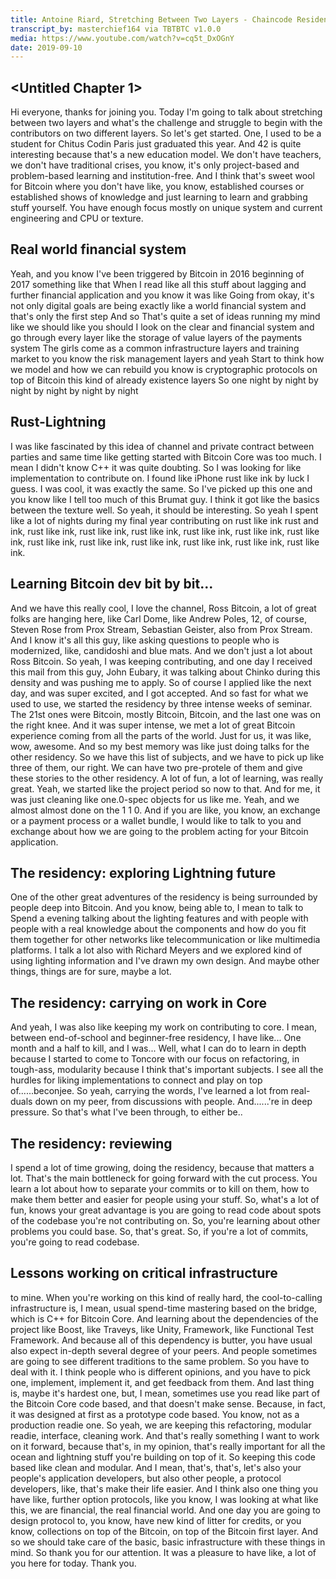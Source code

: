 ```yaml
---
title: Antoine Riard, Stretching Between Two Layers - Chaincode Residency Demo Day
transcript_by: masterchief164 via TBTBTC v1.0.0
media: https://www.youtube.com/watch?v=cq5t_DxOGnY
date: 2019-09-10
---
```


## <Untitled Chapter 1>

 Hi everyone, thanks for joining you. Today I'm going to talk about stretching between two layers and what's the challenge and struggle to begin with the contributors on two different layers. So let's get started. One, I used to be a student for Chitus Codin Paris just graduated this year. And 42 is quite interesting because that's a new education model. We don't have teachers, we don't have traditional crises, you know, it's only project-based and problem-based learning and institution-free. And I think that's sweet wool for Bitcoin where you don't have like, you know, established courses or established shows of knowledge and just learning to learn and grabbing stuff yourself. You have enough focus mostly on unique system and current engineering and CPU or texture.

## Real world financial system

 Yeah, and you know I've been triggered by Bitcoin in 2016 beginning of 2017 something like that When I read like all this stuff about lagging and further financial application and you know it was like Going from okay, it's not only digital goals are being exactly like a world financial system and that's only the first step And so That's quite a set of ideas running my mind like we should like you should I look on the clear and financial system and go through every layer like the storage of value layers of the payments system The girls come as a common infrastructure layers and training market to you know the risk management layers and yeah Start to think how we model and how we can rebuild you know is cryptographic protocols on top of Bitcoin this kind of already existence layers So one night by night by night by night by night by night

## Rust-Lightning

 I was like fascinated by this idea of channel and private contract between parties and same time like getting started with Bitcoin Core was too much. I mean I didn't know C++ it was quite doubting. So I was looking for like implementation to contribute on. I found like iPhone rust like ink by luck I guess. I was cool, it was exactly the same. So I've picked up this one and you know like I tell too much of this Brumat guy. I think it got like the basics between the texture well. So yeah, it should be interesting. So yeah I spent like a lot of nights during my final year contributing on rust like ink rust and ink, rust like ink, rust like ink, rust like ink, rust like ink, rust like ink, rust like ink, rust like ink, rust like ink, rust like ink, rust like ink, rust like ink, rust like ink.

## Learning Bitcoin dev bit by bit...

 And we have this really cool, I love the channel, Ross Bitcoin, a lot of great folks are hanging here, like Carl Dome, like Andrew Poles, 12, of course, Steven Rose from Prox Stream, Sebastian Geister, also from Prox Stream. And I know it's all this guy, like asking questions to people who is modernized, like, candidoshi and blue mats. And we don't just a lot about Ross Bitcoin. So yeah, I was keeping contributing, and one day I received this mail from this guy, John Eubary, it was talking about Chinko during this density and was pushing me to apply. So of course I applied like the next day, and was super excited, and I got accepted. And so fast for what we used to use, we started the residency by three intense weeks of seminar. The 21st ones were Bitcoin, mostly Bitcoin, Bitcoin, and the last one was on the right knee. And it was super intense, we met a lot of great Bitcoin experience coming from all the parts of the world. Just for us, it was like, wow, awesome. And so my best memory was like just doing talks for the other residency. So we have this list of subjects, and we have to pick up like three of them, our right. We can have two pre-protele of them and give these stories to the other residency. A lot of fun, a lot of learning, was really great. Yeah, we started like the project period so now to that. And for me, it was just cleaning like one.0-spec objects for us like me. Yeah, and we almost almost done on the 1 1 0. And if you are like, you know, an exchange or a payment process or a wallet bundle, I would like to talk to you and exchange about how we are going to the problem acting for your Bitcoin application.

## The residency: exploring Lightning future

 One of the other great adventures of the residency is being surrounded by people deep into Bitcoin. And you know, being able to, I mean to talk to Spend a evening talking about the lighting features and with people with people with a real knowledge about the components and how do you fit them together for other networks like telecommunication or like multimedia platforms. I talk a lot also with Richard Meyers and we explored kind of using lighting information and I've drawn my own design. And maybe other things, things are for sure, maybe a lot.

## The residency: carrying on work in Core

 And yeah, I was also like keeping my work on contributing to core. I mean, between end-of-school and beginner-free residency, I have like... One month and a half to kill, and I was... Well, what I can do to learn in depth because I started to come to Toncore with our focus on refactoring, in tough-ass, modularity because I think that's important subjects. I see all the hurdles for liking implementations to connect and play on top of......beconjee. So yeah, carrying the words, I've learned a lot from real-duals down on my peer, from discussions with people. And......'re in deep pressure. So that's what I've been through, to either be..

## The residency: reviewing

 I spend a lot of time growing, doing the residency, because that matters a lot. That's the main bottleneck for going forward with the cut process. You learn a lot about how to separate your commits or to kill on them, how to make them better and easier for people using your stuff. So, what's a lot of fun, knows your great advantage is you are going to read code about spots of the codebase you're not contributing on. So, you're learning about other problems you could base. So, that's great. So, if you're a lot of commits, you're going to read codebase.

## Lessons working on critical infrastructure

 to mine. When you're working on this kind of really hard, the cool-to-calling infrastructure is, I mean, usual spend-time mastering based on the bridge, which is C++ for Bitcoin Core. And learning about the dependencies of the project like Boost, like Traveys, like Unity, Framework, like Functional Test Framework. And because all of this dependency is butter, you have usual also expect in-depth several degree of your peers. And people sometimes are going to see different traditions to the same problem. So you have to deal with it. I think people who is different opinions, and you have to pick one, implement, implement it, and get feedback from them. And last thing is, maybe it's hardest one, but, I mean, sometimes use you read like part of the Bitcoin Core code based, and that doesn't make sense. Because, in fact, it was designed at first as a prototype code based. You know, not as a production readie one. So yeah, we are keeping this refactoring, modular readie, interface, cleaning work. And that's really something I want to work on it forward, because that's, in my opinion, that's really important for all the ocean and lightning stuff you're building on top of it. So keeping this code based like clean and modular. And I mean, that's, that's, let's also your people's application developers, but also other people, a protocol developers, like, that's make their life easier. And I think also one thing you have like, further option protocols, like you know, I was looking at what like this, we are financial, the real financial world. And one day you are going to design protocol to, you know, have new kind of litter for credits, or you know, collections on top of the Bitcoin, on top of the Bitcoin first layer. And so we should take care of the basic, basic infrastructure with these things in mind. So thank you for our attention. It was a pleasure to have like, a lot of you here for today. Thank you.


